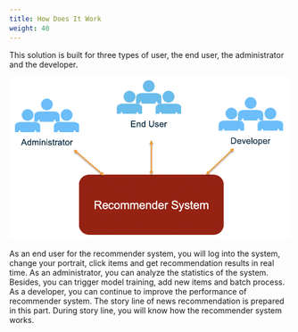 ```yaml
---
title: How Does It Work
weight: 40
---
```


This solution is built for three types of user, the end user, the administrator and the developer.

![Different Roles for Recommender System](/images/diff-role-recsys.png)

As an end user for the recommender system, you will log into the system, change your portrait, click items and get recommendation results in real time. As an administrator, you can analyze the statistics of the system. Besides, you can trigger model training, add new items and batch process. As a developer, you can continue to improve the performance of recommender system. The story line of news recommendation is prepared in this part. During story line, you will know how the recommender system works.

